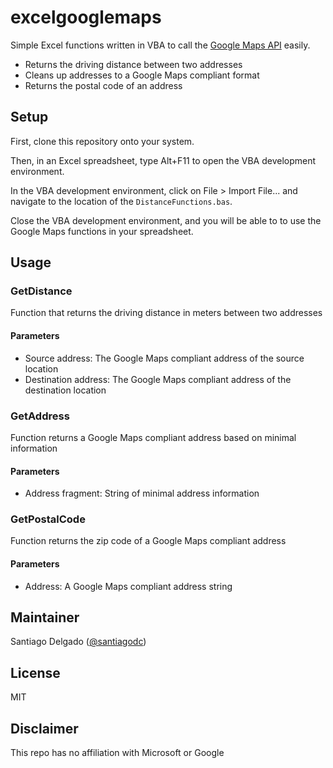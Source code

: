 # excelgooglemaps

Simple Excel functions written in VBA to call the [Google Maps API](https://developers.google.com/maps/documentation) easily.
* Returns the driving distance between two addresses
* Cleans up addresses to a Google Maps compliant format
* Returns the postal code of an address

## Setup
First, clone this repository onto your system.

Then, in an Excel spreadsheet, type Alt+F11 to open the VBA development environment.

In the VBA development environment, click on File > Import File... and navigate to the location of the `DistanceFunctions.bas`.



Close the VBA development environment, and you will be able to to use the Google Maps functions in your spreadsheet.

## Usage
### GetDistance
Function that returns the driving distance in meters between two addresses
#### Parameters
* Source address: The Google Maps compliant address of the source location
* Destination address: The Google Maps compliant address of the destination location
### GetAddress
Function returns a Google Maps compliant address based on minimal information
#### Parameters
* Address fragment: String of minimal address information
### GetPostalCode
Function returns the zip code of a Google Maps compliant address
#### Parameters
* Address: A Google Maps compliant address string

## Maintainer
Santiago Delgado  ([@santiagodc](https://twitter.com/santiagodc))

## License
MIT

## Disclaimer
This repo has no affiliation with Microsoft or Google

